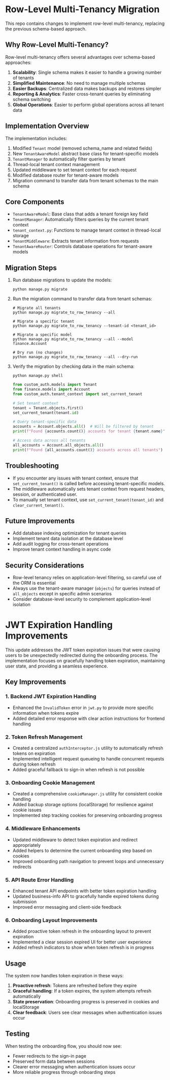 # Row-Level Multi-Tenancy Migration

This repo contains changes to implement row-level multi-tenancy, replacing the previous schema-based approach.

## Why Row-Level Multi-Tenancy?

Row-level multi-tenancy offers several advantages over schema-based approaches:

1. **Scalability**: Single schema makes it easier to handle a growing number of tenants
2. **Simplified Maintenance**: No need to manage multiple schemas
3. **Easier Backups**: Centralized data makes backups and restores simpler
4. **Reporting & Analytics**: Faster cross-tenant queries by eliminating schema switching
5. **Global Operations**: Easier to perform global operations across all tenant data

## Implementation Overview

The implementation includes:

1. Modified `Tenant` model (removed schema_name and related fields)
2. New `TenantAwareModel` abstract base class for tenant-specific models
3. `TenantManager` to automatically filter queries by tenant
4. Thread-local tenant context management
5. Updated middleware to set tenant context for each request
6. Modified database router for tenant-aware models
7. Migration command to transfer data from tenant schemas to the main schema

## Core Components

- `TenantAwareModel`: Base class that adds a tenant foreign key field
- `TenantManager`: Automatically filters queries by the current tenant context
- `tenant_context.py`: Functions to manage tenant context in thread-local storage
- `TenantMiddleware`: Extracts tenant information from requests
- `TenantAwareRouter`: Controls database operations for tenant-aware models

## Migration Steps

1. Run database migrations to update the models:
   ```
   python manage.py migrate
   ```

2. Run the migration command to transfer data from tenant schemas:
   ```
   # Migrate all tenants
   python manage.py migrate_to_row_tenancy --all
   
   # Migrate a specific tenant
   python manage.py migrate_to_row_tenancy --tenant-id <tenant_id>
   
   # Migrate a specific model
   python manage.py migrate_to_row_tenancy --all --model finance.Account
   
   # Dry run (no changes)
   python manage.py migrate_to_row_tenancy --all --dry-run
   ```

3. Verify the migration by checking data in the main schema:
   ```
   python manage.py shell
   ```
   ```python
   from custom_auth.models import Tenant
   from finance.models import Account
   from custom_auth.tenant_context import set_current_tenant
   
   # Set tenant context
   tenant = Tenant.objects.first()
   set_current_tenant(tenant.id)
   
   # Query tenant-specific data
   accounts = Account.objects.all()  # Will be filtered by tenant
   print(f"Found {accounts.count()} accounts for tenant {tenant.name}")
   
   # Access data across all tenants
   all_accounts = Account.all_objects.all()
   print(f"Found {all_accounts.count()} accounts across all tenants")
   ```

## Troubleshooting

- If you encounter any issues with tenant context, ensure that `set_current_tenant()` is called before accessing tenant-specific models.
- The middleware automatically sets tenant context from request headers, session, or authenticated user.
- To manually set tenant context, use `set_current_tenant(tenant_id)` and `clear_current_tenant()`.

## Future Improvements

- Add database indexing optimization for tenant queries
- Implement tenant data isolation at the database level
- Add audit logging for cross-tenant operations
- Improve tenant context handling in async code

## Security Considerations

- Row-level tenancy relies on application-level filtering, so careful use of the ORM is essential
- Always use the tenant-aware manager (`objects`) for queries instead of `all_objects` except in specific admin scenarios
- Consider database-level security to complement application-level isolation

# JWT Expiration Handling Improvements

This update addresses the JWT token expiration issues that were causing users to be unexpectedly redirected during the onboarding process. The implementation focuses on gracefully handling token expiration, maintaining user state, and providing a seamless experience.

## Key Improvements

### 1. Backend JWT Expiration Handling
- Enhanced the `InvalidToken` error in `jwt.py` to provide more specific information when tokens expire
- Added detailed error response with clear action instructions for frontend handling

### 2. Token Refresh Management
- Created a centralized `authInterceptor.js` utility to automatically refresh tokens on expiration
- Implemented intelligent request queueing to handle concurrent requests during token refresh
- Added graceful fallback to sign-in when refresh is not possible

### 3. Onboarding Cookie Management
- Created a comprehensive `cookieManager.js` utility for consistent cookie handling
- Added backup storage options (localStorage) for resilience against cookie issues
- Implemented step tracking cookies for preserving onboarding progress

### 4. Middleware Enhancements
- Updated middleware to detect token expiration and redirect appropriately
- Added helpers to determine the current onboarding step based on cookies
- Improved onboarding path navigation to prevent loops and unnecessary redirects

### 5. API Route Error Handling
- Enhanced tenant API endpoints with better token expiration handling
- Updated business-info API to gracefully handle expired tokens during submission
- Improved error messaging and client-side feedback

### 6. Onboarding Layout Improvements
- Added proactive token refresh in the onboarding layout to prevent expiration
- Implemented a clear session expired UI for better user experience
- Added refresh indicators to show when token refresh is in progress

## Usage

The system now handles token expiration in these ways:

1. **Proactive refresh**: Tokens are refreshed before they expire
2. **Graceful handling**: If a token expires, the system attempts refresh automatically
3. **State preservation**: Onboarding progress is preserved in cookies and localStorage
4. **Clear feedback**: Users see clear messages when authentication issues occur

## Testing

When testing the onboarding flow, you should now see:
- Fewer redirects to the sign-in page
- Preserved form data between sessions
- Clearer error messaging when authentication issues occur
- More reliable progress through onboarding steps 